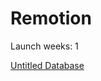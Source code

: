 # Remotion

Launch weeks: 1

[Untitled Database](Remotion%2011946ca801ef42fda172ed6200e61ed6/Untitled%20Database%20a6f1a41f8bec41e4ba32bcb5b8c3064f.csv)